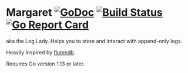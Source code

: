 # Margaret [![GoDoc](https://godoc.org/go.cryptoscope.co/margaret?status.svg)](https://godoc.org/go.cryptoscope.co/margaret) [![Build Status](https://travis-ci.org/cryptoscope/margaret.svg?branch=master)](https://travis-ci.org/cryptoscope/margaret) [![Go Report Card](https://goreportcard.com/badge/go.cryptoscope.co/margaret)](https://goreportcard.com/report/go.cryptoscope.co/margaret)

aka the Log Lady. Helps you to store and interact with append-only logs.

Heavily inspired by [flumedb](https://github.com/flumedb/flumedb).

Requires Go version 1.13 or later.